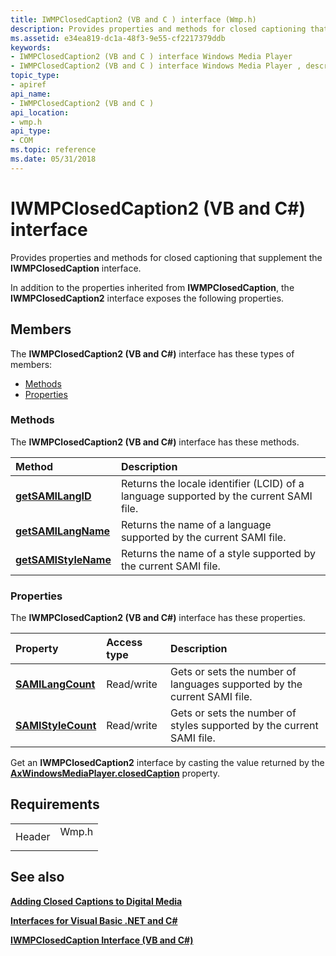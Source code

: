 ```yaml
---
title: IWMPClosedCaption2 (VB and C ) interface (Wmp.h)
description: Provides properties and methods for closed captioning that supplement the IWMPClosedCaption interface.In addition to the properties inherited from IWMPClosedCaption, the IWMPClosedCaption2 interface exposes the following properties.
ms.assetid: e34ea819-dc1a-48f3-9e55-cf2217379ddb
keywords:
- IWMPClosedCaption2 (VB and C ) interface Windows Media Player
- IWMPClosedCaption2 (VB and C ) interface Windows Media Player , described
topic_type:
- apiref
api_name:
- IWMPClosedCaption2 (VB and C )
api_location:
- wmp.h
api_type:
- COM
ms.topic: reference
ms.date: 05/31/2018
---
```


# IWMPClosedCaption2 (VB and C#) interface

Provides properties and methods for closed captioning that supplement the **IWMPClosedCaption** interface.

In addition to the properties inherited from **IWMPClosedCaption**, the **IWMPClosedCaption2** interface exposes the following properties.

## Members

The **IWMPClosedCaption2 (VB and C#)** interface has these types of members:

-   [Methods](#methods)
-   [Properties](#properties)

### Methods

The **IWMPClosedCaption2 (VB and C#)** interface has these methods.



| Method                                                                                             | Description                                                                                       |
|:---------------------------------------------------------------------------------------------------|:--------------------------------------------------------------------------------------------------|
| [**getSAMILangID**](wmplibiwmpclosedcaption2-iwmpclosedcaption2-getsamilangid--vb-and-c.md)       | Returns the locale identifier (LCID) of a language supported by the current SAMI file.<br/> |
| [**getSAMILangName**](wmplibiwmpclosedcaption2-iwmpclosedcaption2-getsamilangname--vb-and-c.md)   | Returns the name of a language supported by the current SAMI file.<br/>                     |
| [**getSAMIStyleName**](wmplibiwmpclosedcaption2-iwmpclosedcaption2-getsamistylename--vb-and-c.md) | Returns the name of a style supported by the current SAMI file.<br/>                        |



 

### Properties

The **IWMPClosedCaption2 (VB and C#)** interface has these properties.



| Property                                                                                                | Access type           | Description                                                                         |
|:--------------------------------------------------------------------------------------------------------|:----------------------|:------------------------------------------------------------------------------------|
| [**SAMILangCount**](wmplibiwmpclosedcaption2-iwmpclosedcaption2-samilangcount--vb-and-c.md)<br/> | Read/write<br/> | Gets or sets the number of languages supported by the current SAMI file.<br/> |
| [**SAMIStyleCount**](wmplibiwmpclosedcaption2-samistylecount.md)<br/>                            | Read/write<br/> | Gets or sets the number of styles supported by the current SAMI file.<br/>    |



 

Get an **IWMPClosedCaption2** interface by casting the value returned by the [**AxWindowsMediaPlayer.closedCaption**](axwmplib-axwindowsmediaplayer-closedcaption--vb-and-c.md) property.

## Requirements



|                   |                                                                                  |
|-------------------|----------------------------------------------------------------------------------|
| Header<br/> | <dl> <dt>Wmp.h</dt> </dl> |



## See also

<dl> <dt>

[**Adding Closed Captions to Digital Media**](adding-closed-captions-to-digital-media.md)
</dt> <dt>

[**Interfaces for Visual Basic .NET and C#**](interfaces-for-visual-basic--net-and-c.md)
</dt> <dt>

[**IWMPClosedCaption Interface (VB and C#)**](iwmpclosedcaption--vb-and-c.md)
</dt> </dl>

 

 





